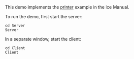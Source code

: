 This demo implements the [printer][1] example in the Ice Manual.

To run the demo, first start the server:

```
cd Server
Server
```

In a separate window, start the client:

```
cd Client
Client
```

[1]: https://doc.zeroc.com/ice/3.7/hello-world-application/writing-an-ice-application-with-c-sharp
